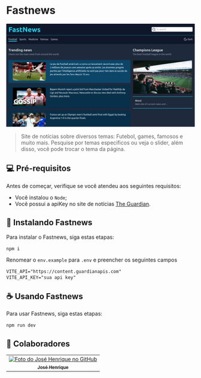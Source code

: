 # Fastnews

<img src="./src/assets/img/fastnews_dark.png" alt="Exemplo imagem">

> Site de notícias sobre diversos temas: Futebol, games, famosos e muito mais. Pesquise por temas especificos ou veja o slider, além disso, você pode trocar o tema da página.



## 💻 Pré-requisitos

Antes de começar, verifique se você atendeu aos seguintes requisitos:

* Você instalou o `Node`;
* Você possui a apiKey no site de notícias [The Guardian](https://open-platform.theguardian.com/access/).

## 🚀 Instalando Fastnews

Para instalar o Fastnews, siga estas etapas:

```
npm i
```

Renomear o `env.example` para `.env` e preencher os seguintes campos
```
VITE_API="https://content.guardianapis.com"
VITE_API_KEY="sua api key"
```

## ☕ Usando Fastnews

Para usar Fastnews, siga estas etapas:

```
npm run dev
```





## 🤝 Colaboradores



<table>
  <tr>
    <td align="center">
      <a href="#">
        <img src="https://avatars.githubusercontent.com/u/104796730?v=4" width="100px;" alt="Foto do José Henrique no GitHub"/><br>
        <sub>
          <b>José Henrique</b>
        </sub>
      </a>
    </td>
  </tr>
</table>
